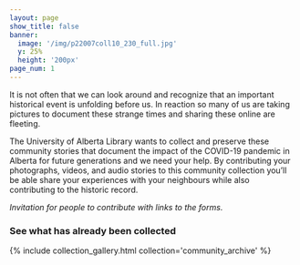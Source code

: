 ```yaml
---
layout: page
show_title: false
banner:
  image: '/img/p22007coll10_230_full.jpg'
  y: 25%
  height: '200px'
page_num: 1
---
```


It is not often that we can look around and recognize that an important historical event is unfolding before us. In reaction so many of us are taking pictures to document these strange times and sharing these online are fleeting.

The University of Alberta Library wants to collect and preserve these community stories that  document the impact of the COVID-19 pandemic in Alberta for future generations and we need your help. By contributing your photographs, videos, and audio stories to this community collection you’ll be able share your experiences with your neighbours while also contributing to the historic record.


_Invitation for people to contribute with links to the forms._

### See what has already been collected

{% include collection_gallery.html collection='community_archive' %}
